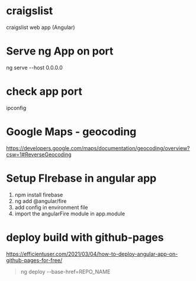 # craigslist
craigslist web app (Angular)

# Serve ng App on port
ng serve --host 0.0.0.0

# check app port
ipconfig
<!-- 192.168.0.109:4200 -->

# Google Maps - geocoding
https://developers.google.com/maps/documentation/geocoding/overview?csw=1#ReverseGeocoding

# Setup FIrebase in angular app
1. npm install firebase
2. ng add @angular/fire
3. add config in environment file
4. import the angularFire module in app.module

# deploy build with github-pages
https://efficientuser.com/2021/03/04/how-to-deploy-angular-app-on-github-pages-for-free/

> ng deploy --base-href=REPO_NAME
